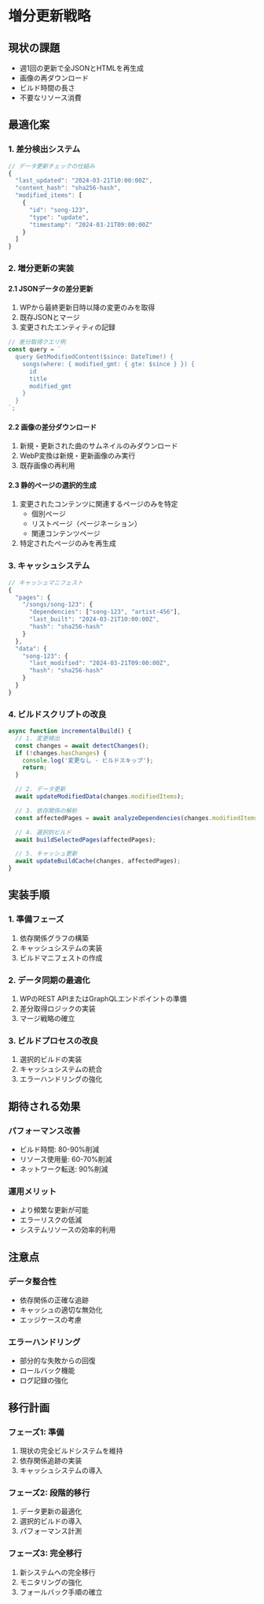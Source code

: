 # 増分更新戦略

## 現状の課題
- 週1回の更新で全JSONとHTMLを再生成
- 画像の再ダウンロード
- ビルド時間の長さ
- 不要なリソース消費

## 最適化案

### 1. 差分検出システム

```javascript
// データ更新チェックの仕組み
{
  "last_updated": "2024-03-21T10:00:00Z",
  "content_hash": "sha256-hash",
  "modified_items": [
    {
      "id": "song-123",
      "type": "update",
      "timestamp": "2024-03-21T09:00:00Z"
    }
  ]
}
```

### 2. 増分更新の実装

#### 2.1 JSONデータの差分更新
1. WPから最終更新日時以降の変更のみを取得
2. 既存JSONとマージ
3. 変更されたエンティティの記録

```javascript
// 差分取得クエリ例
const query = `
  query GetModifiedContent($since: DateTime!) {
    songs(where: { modified_gmt: { gte: $since } }) {
      id
      title
      modified_gmt
    }
  }
`;
```

#### 2.2 画像の差分ダウンロード
1. 新規・更新された曲のサムネイルのみダウンロード
2. WebP変換は新規・更新画像のみ実行
3. 既存画像の再利用

#### 2.3 静的ページの選択的生成
1. 変更されたコンテンツに関連するページのみを特定
   - 個別ページ
   - リストページ（ページネーション）
   - 関連コンテンツページ
2. 特定されたページのみを再生成

### 3. キャッシュシステム

```javascript
// キャッシュマニフェスト
{
  "pages": {
    "/songs/song-123": {
      "dependencies": ["song-123", "artist-456"],
      "last_built": "2024-03-21T10:00:00Z",
      "hash": "sha256-hash"
    }
  },
  "data": {
    "song-123": {
      "last_modified": "2024-03-21T09:00:00Z",
      "hash": "sha256-hash"
    }
  }
}
```

### 4. ビルドスクリプトの改良

```javascript
async function incrementalBuild() {
  // 1. 変更検出
  const changes = await detectChanges();
  if (!changes.hasChanges) {
    console.log('変更なし - ビルドスキップ');
    return;
  }

  // 2. データ更新
  await updateModifiedData(changes.modifiedItems);

  // 3. 依存関係の解析
  const affectedPages = await analyzeDependencies(changes.modifiedItems);

  // 4. 選択的ビルド
  await buildSelectedPages(affectedPages);

  // 5. キャッシュ更新
  await updateBuildCache(changes, affectedPages);
}
```

## 実装手順

### 1. 準備フェーズ
1. 依存関係グラフの構築
2. キャッシュシステムの実装
3. ビルドマニフェストの作成

### 2. データ同期の最適化
1. WPのREST APIまたはGraphQLエンドポイントの準備
2. 差分取得ロジックの実装
3. マージ戦略の確立

### 3. ビルドプロセスの改良
1. 選択的ビルドの実装
2. キャッシュシステムの統合
3. エラーハンドリングの強化

## 期待される効果

### パフォーマンス改善
- ビルド時間: 80-90%削減
- リソース使用量: 60-70%削減
- ネットワーク転送: 90%削減

### 運用メリット
- より頻繁な更新が可能
- エラーリスクの低減
- システムリソースの効率的利用

## 注意点

### データ整合性
- 依存関係の正確な追跡
- キャッシュの適切な無効化
- エッジケースの考慮

### エラーハンドリング
- 部分的な失敗からの回復
- ロールバック機能
- ログ記録の強化

## 移行計画

### フェーズ1: 準備
1. 現状の完全ビルドシステムを維持
2. 依存関係追跡の実装
3. キャッシュシステムの導入

### フェーズ2: 段階的移行
1. データ更新の最適化
2. 選択的ビルドの導入
3. パフォーマンス計測

### フェーズ3: 完全移行
1. 新システムへの完全移行
2. モニタリングの強化
3. フォールバック手順の確立 